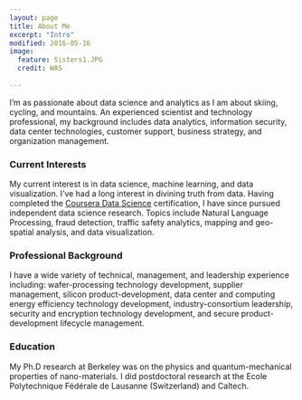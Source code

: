 ```yaml
---
layout: page
title: About Me
excerpt: "Intro"
modified: 2016-05-16
image:
  feature: Sisters1.JPG
  credit: WAS
  
---
```


I’m as passionate about data science and analytics as I am about skiing, cycling, and mountains. An experienced scientist and technology professional, my background includes data analytics, information security, data center technologies, customer support, business strategy, and organization management.  
 
### Current Interests 
My current interest is in data science, machine learning, and data visualization. I’ve had a long interest in divining truth from data. Having completed the [Coursera Data Science](https://www.coursera.org/specializations/jhu-data-science) certification, I have since pursued independent data science research. Topics include Natural Language Processing, fraud detection, traffic safety analytics, mapping and geo-spatial analysis, and data visualization. 


### Professional Background 
I have a wide variety of technical, management, and leadership experience including: wafer-processing technology development, supplier management, silicon product-development, data center and computing energy efficiency technology development, industry-consortium leadership, security and encryption technology development, and secure product-development lifecycle management.  


### Education  
My Ph.D research at Berkeley was on the physics and quantum-mechanical properties of nano-materials. I did postdoctoral research at the Ecole Polytechnique Fédérale de Lausanne (Switzerland) and Caltech. 